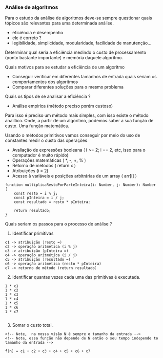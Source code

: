 ### Análise de algoritmos

Para o estudo da análise de algoritmos deve-se sempre questionar quais tópicos são relevantes para uma determinada análise.

- eficiência e desempenho
- ele é correto ? 
- legibilidade, simplicidade, modularidade, facilidade de manutenção...

Determinar qual seria a eficiência medindo o custo de processamento (ponto bastante importante) e memória daquele algoritmo.

Quais motivos para se estudar a eficiência de um algoritmo

- Conseguir verificar em diferentes tamanhos de entrada quais seriam os comportamentos dos algoritmos
- Comparar diferentes soluções para o mesmo problema

Quais os tipos de se analisar a eficiência ?

- Análise empírica (método preciso porém custoso)

Para isso é preciso um método mais simples, com isso existe o método analítico. Onde, a partir de um algoritmo, podemos saber a sua função de custo. Uma função matemática.

Usando o métodos primitivos vamos conseguir por meio do uso de constantes medir o custo das operações

- Avaliação de expressões booleana ( i >= 2; i == 2, etc, isso para o computador é muito rápido)
- Operações matemáticas ( *, -, +, % )
- Retorno de métodos ( return x )
- Atribuições (i = 2)
- Acesso à variáveis e posições arbitrárias de um array ( arr[i] )

```tsx
function multiplicaRestoPorParteInteira(i: Number, j: Number): Number {
    const resto = i % j;
    const pInteira = i / j;
    const resultado = resto * pInteira;
    
    return resultado;
}
```

Quais seriam os passos para o processo de análise ? 

1. Identificar primitivas

```
c1 -> atribuição (resto =)
c2 -> operação aritmética (i % j)
c3 -> atribuição (pInteira =)
c4 -> operação aritmética (i / j)
c5 -> atribuição (resultado =)
c6 -> operação aritmética (resto * pInteira)
c7 -> retorno de método (return resultado)
```

2. Identificar quantas vezes cada uma das primitivas é executada. 

```
1 * c1
1 * c2
1 * c3
1 * c4
1 * c5
1 * c6
1 * c7


```

3. Somar o custo total.

```
<!-- Note,  na nossa visão N é sempre o tamanho da entrada -->
<!-- Note, essa função não depende de N então o seu tempo independe to tamanho da entrada -->

f(n) = c1 + c2 + c3 + c4 + c5 + c6 + c7

```